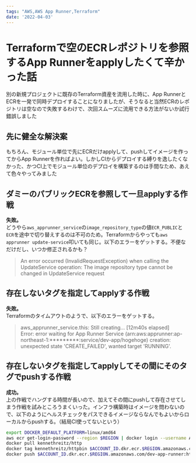 ```yaml
---
tags: "AWS,AWS App Runner,Terraform"
date: '2022-04-03'
---
```


# Terraformで空のECRレポジトリを参照するApp Runnerをapplyしたくて辛かった話

別の新規プロジェクトに既存のTerraform資産を流用した時に、App RunnerとECRを一発で同時デプロイすることになりましたが、そうなると当然ECRのレポジトリは空なので失敗するわけで、次回スムーズに流用できる方法がないか試行錯誤しました

## 先に健全な解決案

もちろん、モジュール単位で先にECRだけapplyして、pushしてイメージを作ってからApp Runnerを作ればよい。しかしCIからデプロイする縛りを逸したくなかった、かつCI上でモジュール単位のデプロイを構築するのは手間なため、あえて色々やってみました

## ダミーのパブリックECRを参照して一旦applyする作戦

**失敗。**  
どうやら`aws_apprunner_service`の`image_repository_type`の値`ECR_PUBLIC`と`ECR`を途中で切り替えするのは不可のため。Terraformからやっても`aws apprunner update-service`叩いても同じ。以下のエラーをゲットする。不便なだけだし、いつか修正されるかも？

> An error occurred (InvalidRequestException) when calling the UpdateService operation: The image repository type cannot be changed in UpdateService request

## 存在しないタグを指定してapplyする作戦

**失敗。**  
Terraformのタイムアウトのようで、以下のエラーをゲットする。

> aws_apprunner_service.this: Still creating... [12m40s elapsed]  
Error: error waiting for App Runner Service (arn:aws:apprunner:ap-northeast-1:*********:service/dev-app/hogehoge) creation: unexpected state 'CREATE_FAILED', wanted target 'RUNNING'. 

## 存在しないタグを指定してapplyしてその間にそのタグでpushする作戦

**成功。**  
上の作戦でハングする時間が長いので、加えてその間にpushして存在させてしまう作戦を試みところうまくいった。インフラ構築時はイメージを問わないので、以下のようにヘルスチェックをパスできるイメージならなんでもよいからローカルからpushする。（結局CI使ってないという）

```bash
export DOCKER_DEFAULT_PLATFORM=linux/amd64
aws ecr get-login-password --region $REGION | docker login --username AWS --password-stdin $ACCOUNT_ID.dkr.ecr.$REGION.amazonaws.com
docker pull kennethreitz/http
docker tag kennethreitz/httpbin $ACCOUNT_ID.dkr.ecr.$REGION.amazonaws.com/dev-app-runner:httpbin
docker push $ACCOUNT_ID.dkr.ecr.$REGION.amazonaws.com/dev-app-runner:httpbin
```
